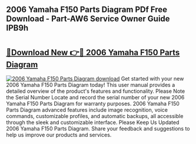 ## 2006 Yamaha F150 Parts Diagram PDf Free Download - Part-AW6 Service Owner Guide IPB9h

# <h2><a href="http://dfuoqx.blite.top/?on=2006+Yamaha+F150+Parts+Diagram">🔗Download New 👉🔴 2006 Yamaha F150 Parts Diagram</a></h2>

[![2006 Yamaha F150 Parts Diagram download](https://i.imgur.com/lujVjoI.png)](http://dfuoqx.blite.top/?on=2006+Yamaha+F150+Parts+Diagram)
Get started with your new 2006 Yamaha F150 Parts Diagram today! This user manual provides a detailed overview of the product's features and functionality. Please Note the Serial Number Locate and record the serial number of your new 2006 Yamaha F150 Parts Diagram for warranty purposes. 2006 Yamaha F150 Parts Diagram advanced features include image recognition, voice commands, customizable profiles, and automatic backups, all accessible through the sleek and customizable interface. Please Keep Us Updated 2006 Yamaha F150 Parts Diagram. Share your feedback and suggestions to help us improve our products and services.
